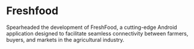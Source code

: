 # Freshfood
Spearheaded the development of FreshFood, a cutting-edge Android application designed to facilitate seamless connectivity between farmers, buyers, and markets in the agricultural industry.
